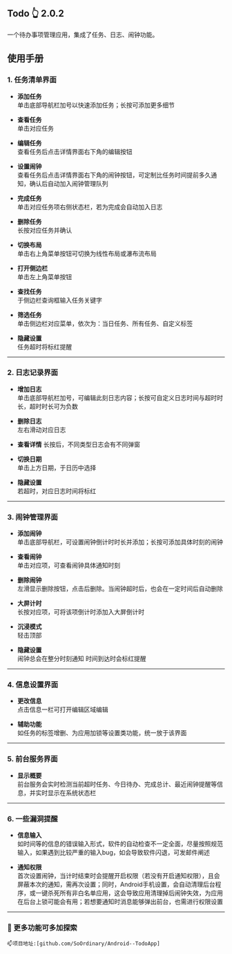 ## Todo 👆 2.0.2

一个待办事项管理应用，集成了任务、日志、闹钟功能。

## 使用手册

### 1. 任务清单界面

- **添加任务**  
  单击底部导航栏加号以快速添加任务；长按可添加更多细节

- **查看任务**  
  单击对应任务

- **编辑任务**  
  查看任务后点击详情界面右下角的编辑按钮

- **设置闹钟**  
  查看任务后点击详情界面右下角的闹钟按钮，可定制比任务时间提前多久通知，确认后自动加入闹钟管理队列

- **完成任务**  
  单击对应任务项右侧状态栏，若为完成会自动加入日志

- **删除任务**  
  长按对应任务并确认

- **切换布局**  
  单击右上角菜单按钮可切换为线性布局或瀑布流布局

- **打开侧边栏**  
  单击左上角菜单按钮

- **查找任务**  
  于侧边栏查询框输入任务关键字

- **筛选任务**  
  单击侧边栏对应菜单，依次为：当日任务、所有任务、自定义标签

- **隐藏设置**  
  任务超时将标红提醒

---

### 2. 日志记录界面

- **增加日志**  
  单击底部导航栏加号，可编辑此刻日志内容；长按可自定义日志时间与超时时长，超时时长可为负数

- **删除日志**  
  左右滑动对应日志

- **查看详情**
  长按后，不同类型日志会有不同弹窗

- **切换日期**  
  单击上方日期，于日历中选择

- **隐藏设置**  
  若超时，对应日志时间将标红

---

### 3. 闹钟管理界面

- **添加闹钟**  
  单击底部导航栏，可设置闹钟倒计时时长并添加；长按可添加具体时刻的闹钟

- **查看闹钟**  
  单击对应项，可查看闹钟具体通知时刻

- **删除闹钟**  
  左滑显示删除按钮，点击后删除。当闹钟超时后，也会在一定时间后自动删除

- **大屏计时**  
  长按对应项，可将该项倒计时添加入大屏倒计时

- **沉浸模式**  
  轻击顶部

- **隐藏设置**  
  闹钟总会在整分时刻通知
  时间到达时会标红提醒

---

### 4. 信息设置界面

- **更改信息**  
  点击信息一栏可打开编辑区域编辑

- **辅助功能**  
  如任务的标签增删、为应用加锁等设置类功能，统一放于该界面

---

### 5. 前台服务界面

- **显示概要**  
  前台服务会实时检测当前超时任务、今日待办、完成总计、最近闹钟提醒等信息，并实时显示在系统状态栏

---
### 6. 一些漏洞提醒

- **信息输入**  
  如时间等的信息的错误输入形式，软件的自动检查不一定全面，尽量按照规范输入，如果遇到比较严重的输入bug，如会导致软件闪退，可发邮件阐述

- **通知权限**  
  首次设置闹钟，当计时结束时会提醒开启权限（若没有开启通知权限），且会屏蔽本次的通知，需再次设置；同时，Android手机设置，会自动清理后台程序，或一键杀死所有非白名单应用，这会导致应用清理掉后闹钟失效，为应用在后台上锁可能会有用；若想要通知时消息能够弹出前台，也需进行权限设置

---

### 🌱 更多功能可多加探索

```
📫项目地址:[github.com/SoOrdinary/Android--TodoApp]
```
